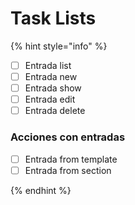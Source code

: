 # Task Lists

{% hint style="info" %}
- [ ] Entrada list
- [ ] Entrada new
- [ ] Entrada show
- [ ] Entrada edit
- [ ] Entrada delete

### Acciones con entradas

- [ ] Entrada from template
- [ ] Entrada from section

{% endhint %}
